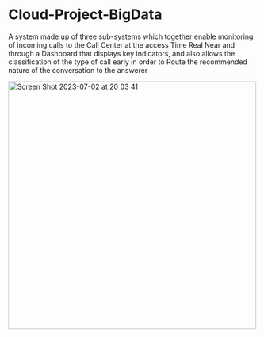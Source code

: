 # Cloud-Project-BigData

A system made up of three sub-systems which together enable monitoring of incoming calls to the Call Center at the access
Time Real Near and through a Dashboard that displays key indicators, and also allows the classification of the type of call early in order to
Route the recommended nature of the conversation to the answerer 

<img width="500" high="500" alt="Screen Shot 2023-07-02 at 20 03 41" src="https://github.com/KobiSaada/Cloud-Computing-Project/assets/73976733/b73f4c55-0d4f-41df-b829-cb3dbe892b5d">

